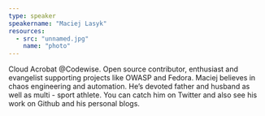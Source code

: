 ```yaml
---
type: speaker
speakername: "Maciej Lasyk"
resources:
  - src: "unnamed.jpg"
    name: "photo"
---
```

Cloud Acrobat @Codewise. Open source contributor, enthusiast and evangelist supporting projects like OWASP and Fedora. Maciej believes in chaos engineering and automation. He’s devoted father and husband as well as multi - sport athlete. You can catch him on Twitter and also see his work on Github and his personal blogs.
